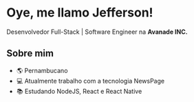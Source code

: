 # Oye, me llamo Jefferson! 
Desenvolvedor Full-Stack | Software Engineer na **Avanade INC.**

## Sobre mim
* 🌎 Pernambucano
* 💻 Atualmente trabalho com a tecnologia NewsPage 
* 📚 Estudando NodeJS, React e React Native
